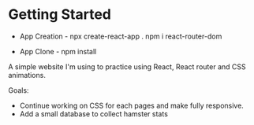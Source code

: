 


# Getting Started 

 - App Creation -
npx create-react-app .
npm i react-router-dom

- App Clone - 
npm install

A simple website I'm using to practice using React, React router and CSS animations.

Goals:
- Continue working on CSS for each pages and make fully responsive.
- Add a small database to collect hamster stats
